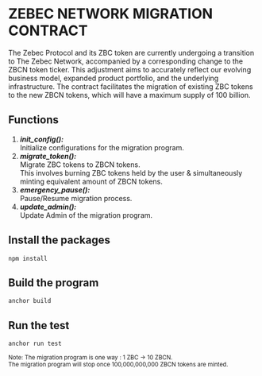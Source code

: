 # ZEBEC NETWORK MIGRATION CONTRACT

The Zebec Protocol and its ZBC token are currently undergoing a transition to The Zebec Network, accompanied by a corresponding change to the ZBCN token ticker. This adjustment aims to accurately reflect our evolving business model, expanded product portfolio, and the underlying infrastructure. The contract facilitates the migration of existing ZBC tokens to the new ZBCN tokens, which will have a maximum supply of 100 billion.

## Functions

1. **_init_config():_** <br>
   Initialize configurations for the migration program.
2. **_migrate_token():_** <br>
   Migrate ZBC tokens to ZBCN tokens. <br>
   This involves burning ZBC tokens held by the user & simultaneously minting equivalent amount of ZBCN tokens.
3. **_emergency_pause():_** <br>
   Pause/Resume migration process.
4. **_update_admin():_** <br>
   Update Admin of the migration program.

## Install the packages

`npm install`

## Build the program

`anchor build`

## Run the test

`anchor run test`

<sub>Note: The migration program is one way : 1 ZBC -> 10 ZBCN. <br>
The migration program will stop once 100,000,000,000 ZBCN tokens are minted.</sub>
